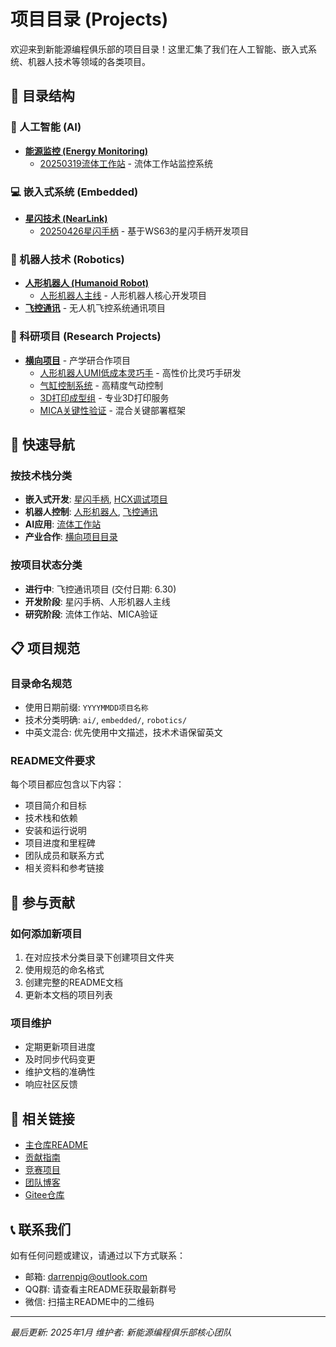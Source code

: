 # 项目目录 (Projects)

欢迎来到新能源编程俱乐部的项目目录！这里汇集了我们在人工智能、嵌入式系统、机器人技术等领域的各类项目。

## 📁 目录结构

### 🤖 人工智能 (AI)
- **[能源监控 (Energy Monitoring)](./ai/energy-monitoring/)**
  - [20250319流体工作站](./ai/energy-monitoring/20250319流体工作站/) - 流体工作站监控系统

### 💻 嵌入式系统 (Embedded)
- **[星闪技术 (NearLink)](./embedded/nearlink/)**
  - [20250426星闪手柄](./embedded/nearlink/20250426星闪手柄/) - 基于WS63的星闪手柄开发项目

### 🦾 机器人技术 (Robotics)
- **[人形机器人 (Humanoid Robot)](./robotics/humanoid-robot/)**
  - [人形机器人主线](./robotics/humanoid-robot/人形机器人主线/) - 人形机器人核心开发项目
- **[飞控通讯](./robotics/250510飞控通讯/)** - 无人机飞控系统通讯项目

### 🔬 科研项目 (Research Projects)
- **[横向项目](./科研「横向项目」/)** - 产学研合作项目
  - [人形机器人UMI低成本灵巧手](./科研「横向项目」/dexterous-hand/) - 高性价比灵巧手研发
  - [气缸控制系统](./科研「横向项目」/pneumatic-system/) - 高精度气动控制
  - [3D打印成型组](./科研「横向项目」/3d-printing-team/) - 专业3D打印服务
  - [MICA关键性验证](./科研「横向项目」/mica-validation/) - 混合关键部署框架

## 🚀 快速导航

### 按技术栈分类
- **嵌入式开发**: [星闪手柄](./embedded/nearlink/20250426星闪手柄/), [HCX调试项目](./科研「横向项目」/)
- **机器人控制**: [人形机器人](./robotics/humanoid-robot/), [飞控通讯](./robotics/250510飞控通讯/)
- **AI应用**: [流体工作站](./ai/energy-monitoring/20250319流体工作站/)
- **产业合作**: [横向项目目录](./科研「横向项目」/)

### 按项目状态分类
- **进行中**: 飞控通讯项目 (交付日期: 6.30)
- **开发阶段**: 星闪手柄、人形机器人主线
- **研究阶段**: 流体工作站、MICA验证

## 📋 项目规范

### 目录命名规范
- 使用日期前缀: `YYYYMMDD项目名称`
- 技术分类明确: `ai/`, `embedded/`, `robotics/`
- 中英文混合: 优先使用中文描述，技术术语保留英文

### README文件要求
每个项目都应包含以下内容：
- 项目简介和目标
- 技术栈和依赖
- 安装和运行说明
- 项目进度和里程碑
- 团队成员和联系方式
- 相关资料和参考链接

## 👥 参与贡献

### 如何添加新项目
1. 在对应技术分类目录下创建项目文件夹
2. 使用规范的命名格式
3. 创建完整的README文档
4. 更新本文档的项目列表

### 项目维护
- 定期更新项目进度
- 及时同步代码变更
- 维护文档的准确性
- 响应社区反馈

## 🔗 相关链接

- [主仓库README](../README.md)
- [贡献指南](../CONTRIBUTING.md)
- [竞赛项目](../competitions/)
- [团队博客](https://blog.csdn.net/darrenpig)
- [Gitee仓库](https://gitee.com/darrenpig/new_energy_coder_club)

## 📞 联系我们

如有任何问题或建议，请通过以下方式联系：
- 邮箱: darrenpig@outlook.com
- QQ群: 请查看主README获取最新群号
- 微信: 扫描主README中的二维码

---

*最后更新: 2025年1月*
*维护者: 新能源编程俱乐部核心团队*
